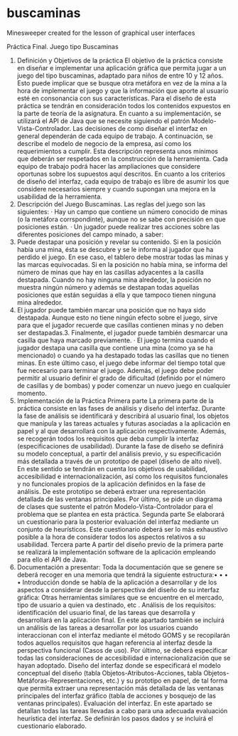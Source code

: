# buscaminas
Minesweeper created for the lesson of graphical user interfaces





Práctica Final. Juego tipo Buscaminas
1. Definición y Objetivos de la práctica
El objetivo de la práctica consiste en diseñar e implementar una aplicación gráfica
que permita jugar a un juego del tipo buscaminas, adaptado para niños de entre 10 y
12 años. Esto puede implicar que se busque otra metáfora en vez de la mina a la hora
de implementar el juego y que la información que aporte al usuario esté en
consonancia con sus características. Para el diseño de esta práctica se tendrán en
consideración todos los contenidos expuestos en la parte de teoría de la asignatura. En
cuanto a su implementación, se utilizará el API de Java que se necesite siguiendo el
patrón Modelo-Vista-Controlador. Las decisiones de como diseñar el interfaz en
general dependerán de cada equipo de trabajo. A continuación, se describe el modelo
de negocio de la empresa, así como los requerimientos a cumplir. Esta descripción
representa unos mínimos que deberán ser respetados en la construcción de la
herramienta. Cada equipo de trabajo podrá hacer las ampliaciones que considere
oportunas sobre los supuestos aquí descritos. En cuanto a los criterios de diseño del
interfaz, cada equipo de trabajo es libre de asumir los que considere necesarios
siempre y cuando supongan una mejora en la usabilidad de la herramienta.
2. Descripción del Juego Buscaminas.
Las reglas del juego son las siguientes:
· Hay un campo que contiene un número conocido de minas (o la metáfora
corrspondinte), aunque no se sabe con precisión en que posiciones están.
· Un jugador puede realizar tres acciones sobre las diferentes posiciones del campo
minado, a saber:
1. Puede destapar una posición y revelar su contenido. Si en la posición había una
mina, ésta se descubre y se le informa al jugador que ha perdido el juego. En
ese caso, el tablero debe mostrar todas las minas y las marcas equivocadas. Si
en la posición no había mina, se informa del número de minas que hay en las
casillas adyacentes a la casilla destapada. Cuando no hay ninguna mina
alrededor, la posición no muestra ningún número y además se destapan todas
aquellas posiciones que están seguidas a ella y que tampoco tienen ninguna
mina alrededor.
2. El jugador puede también marcar una posición que no haya sido destapada.
Aunque esto no tiene ningún efecto sobre el juego, sirve para que el jugador
recuerde que casillas contienen minas y no deben ser destapadas.3. Finalmente, el jugador puede también desmarcar una casilla que haya
marcado previamente.
· El juego termina cuando el jugador destapa una casilla que contiene una mina (como
ya se ha mencionado) o cuando ya ha destapado todas las casillas que no tienen minas.
En este último caso, el juego debe informar del tiempo total que fue necesario para
terminar el juego.
Además, el juego debe poder permitir al usuario definir el grado de dificultad (definido
por el número de casillas y de bombas) y poder comenzar un nuevo juego en cualquier
momento.
3. Implementación de la Práctica
Primera parte
La primera parte de la práctica consiste en las fases de análisis y diseño del
interfaz. Durante la fase de análisis se identificará y describirá al usuario final, los
objetos que manipula y las tareas actuales y futuras asociadas a la aplicación en papel
y al que desarrollará con la aplicación respectivamente. Además, se recogerán todos
los requisitos que deba cumplir la interfaz (especificaciones de usabilidad).
Durante la fase de diseño se definirá su modelo conceptual, a partir del análisis
previo, y su especificación más detallada a través de un prototipo de papel (diseño de
alto nivel). En este sentido se tendrán en cuenta los objetivos de usabilidad,
accesibilidad e internacionalización, así como los requisitos funcionales y no
funcionales propios de la aplicación definidos en la fase de análisis. De este prototipo
se deberá extraer una representación detallada de las ventanas principales. Por último,
se pide un diagrama de clases que sustente el patrón Modelo-Vista-Controlador para el
problema que se plantea en esta práctica.
Segunda parte
Se elaborará un cuestionario para la posterior evaluación del interfaz mediante
un conjunto de heurísticos. Este cuestionario deberá ser lo más exhaustivo posible a la
hora de considerar todos los aspectos relativos a su usabilidad.
Tercera parte
A partir del diseño previo de la primera parte se realizará la implementación
software de la aplicación empleando para ello el API de Java.
4. Documentación a presentar:
Toda la documentación que se genere se deberá recoger en una memoria que
tendrá la siguiente estructura:•
•
•
•
Introducción donde se habla de la aplicación a desarrollar y de los aspectos a
considerar desde la perspectiva del diseño de su interfaz gráfica: Otras
herramientas similares que se encuentre en el mercado, tipo de usuario a quien
va destinado, etc .
Análisis de los requisitos: identificación del usuario final, de las tareas que
desarrolla y desarrollará en la aplicación final. En este apartado también se
incluirá un análisis de las tareas a desarrollar por los usuarios cuando
interaccionan con el interfaz mediante el método GOMS y se recopilarán todos
aquellos requisitos que hagan referencia al interfaz desde la perspectiva
funcional (Casos de uso). Por último, se deberá especificar todas las
consideraciones de accesibilidad e internacionalización que se hayan adoptado.
Diseño del interfaz donde se especificará el modelo conceptual del diseño
(tabla Objetos-Atributos-Acciones, tabla Objetos-Metáforas-Representaciones,
etc.) y su prototipo en papel, de tal forma que permita extraer una
representación más detallada de las ventanas principales del interfaz gráfico
(tabla de acciones y bosquejo de las ventanas principales).
Evaluación del interfaz. En este apartado se detallan todas las tareas llevadas
a cabo para una adecuada evaluación heurística del interfaz. Se definirán los
pasos dados y se incluirá el cuestionario elaborado.
